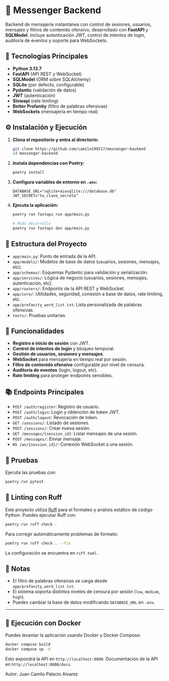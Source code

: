 # 💬 Messenger Backend

Backend de mensajería instantánea con control de sesiones, usuarios, mensajes y filtros de contenido ofensivo, desarrollado con **FastAPI** y **SQLModel**. Incluye autenticación JWT, control de intentos de login, auditoría de eventos y soporte para WebSockets.

## 🚀 Tecnologías Principales

- **Python 3.13.7**
- **FastAPI** (API REST y WebSocket)
- **SQLModel** (ORM sobre SQLAlchemy)
- **SQLite** (por defecto, configurable)
- **Pydantic** (validación de datos)
- **JWT** (autenticación)
- **Slowapi** (rate limiting)
- **Better Profanity** (filtro de palabras ofensivas)
- **WebSockets** (mensajería en tiempo real)

## ⚙️ Instalación y Ejecución

1. **Clona el repositorio y entra al directorio:**
   ```bash
   git clone https://github.com/camilo199217/messenger-backend
   cd messenger-backend
   ```

2. **Instala dependencias con Poetry:**
   ```bash
   poetry install
   ```

3. **Configura variables de entorno en `.env`:**
   ```
   DATABASE_URL="sqlite+aiosqlite:///database.db"
   JWT_SECRET="tu_clave_secreta"
   ```

4. **Ejecuta la aplicación:**
   ```bash
   poetry run fastapi run app/main.py

   # Modo desarrollo
   poetry run fastapi dev app/main.py
   ```

## 🧩 Estructura del Proyecto

- `app/main.py`: Punto de entrada de la API.
- `app/models/`: Modelos de base de datos (usuarios, sesiones, mensajes, etc).
- `app/schemas/`: Esquemas Pydantic para validación y serialización.
- `app/services/`: Lógica de negocio (usuarios, sesiones, mensajes, autenticación, etc).
- `app/routers/`: Endpoints de la API REST y WebSocket.
- `app/core/`: Utilidades, seguridad, conexión a base de datos, rate limiting, etc.
- `app/profanity_word_list.txt`: Lista personalizada de palabras ofensivas.
- `tests/`: Pruebas unitarias.

## 🔐 Funcionalidades

- **Registro e inicio de sesión** con JWT.
- **Control de intentos de login** y bloqueo temporal.
- **Gestión de usuarios, sesiones y mensajes**.
- **WebSocket** para mensajería en tiempo real por sesión.
- **Filtro de contenido ofensivo** configurable por nivel de censura.
- **Auditoría de eventos** (login, logout, etc).
- **Rate limiting** para proteger endpoints sensibles.

## 📚 Endpoints Principales

- `POST /auth/register`: Registro de usuario.
- `POST /auth/login`: Login y obtención de token JWT.
- `POST /auth/logout`: Revocación de token.
- `GET /sessions/`: Listado de sesiones.
- `POST /sessions/`: Crear nueva sesión.
- `GET /messages/{session_id}`: Listar mensajes de una sesión.
- `POST /messages/`: Enviar mensaje.
- `WS /ws/{session_id}/`: Conexión WebSocket a una sesión.

## 🧪 Pruebas

Ejecuta las pruebas con:
```bash
poetry run pytest
```

## 🧹 Linting con Ruff

Este proyecto utiliza [Ruff](https://docs.astral.sh/ruff/) para el formateo y análisis estático de código Python. Puedes ejecutar Ruff con:

```bash
poetry run ruff check .
```

Para corregir automáticamente problemas de formato:

```bash
poetry run ruff check . --fix
```

La configuración se encuentra en `ruff.toml`.

## 📝 Notas

- El filtro de palabras ofensivas se carga desde `app/profanity_word_list.txt`.
- El sistema soporta distintos niveles de censura por sesión (`low`, `medium`, `high`).
- Puedes cambiar la base de datos modificando `DATABASE_URL` en `.env`.

---
  
## 🐳 Ejecución con Docker

Puedes levantar la aplicación usando Docker y Docker Compose:

```bash
docker compose build
docker compose up -d
```

Esto expondrá la API en `http://localhost:8000`.
Documentación de la API en `http://localhost:8000/docs`.
  
Autor: Juan Camilo Palacio Alvarez
